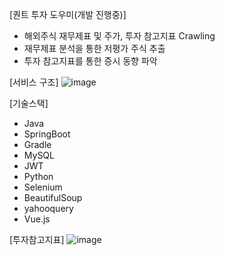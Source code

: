 [퀀트 투자 도우미(개발 진행중)]
- 해외주식 재무제표 및 주가, 투자 참고지표 Crawling
- 재무제표 분석을 통한 저평가 주식 추출
- 투자 참고지표를 통한 증시 동향 파악


[서비스 구조]
![image](https://github.com/InvestLee/quant_investment_assistant/assets/101415950/507616e8-dbae-4e4b-b6bc-d21006634d0c)

[기술스택]
- Java
- SpringBoot
- Gradle
- MySQL
- JWT
- Python
- Selenium
- BeautifulSoup
- yahooquery
- Vue.js

[투자참고지표]
![image](https://github.com/InvestLee/quant_investment_assistant/assets/101415950/48f611ec-9050-4d54-8bf6-d891e07de0d4)
